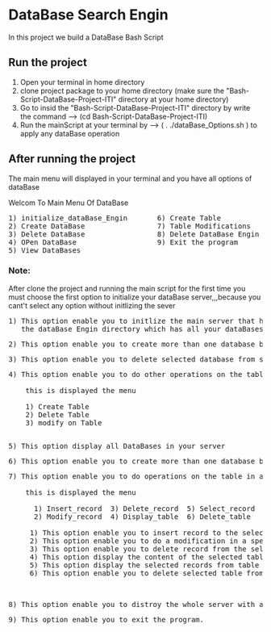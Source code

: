 # DataBase Search Engin
 In this project we build a DataBase Bash Script 
## Run the project
1. Open your terminal in home directory
2. clone project package to your home directory (make sure the "Bash-Script-DataBase-Project-ITI" directory at your home    directory)
3. Go to insid the "Bash-Script-DataBase-Project-ITI" directory by write the command --> (cd Bash-Script-DataBase-Project-ITI)
4. Run the mainScript at your terminal by --> ( . ./dataBase_Options.sh ) to apply any dataBase operation

## After running the project
The main menu will displayed in your terminal and you have all options of dataBase 

Welcom To Main Menu Of DataBase
<pre>
1) initialize_dataBase_Engin       6) Create Table
2) Create DataBase                 7) Table Modifications
3) Delete DataBase                 8) Delete DataBase Engin
4) OPen DataBase                   9) Exit the program
5) View DataBases
</pre>

### Note:
After clone the project and running the main script for the first time you must choose the first option to initialize your dataBase server,,,because you cant't select any option without initlizing the sever

<pre>
1) This option enable you to initlize the main server that have all the DataBases ,,, after choosing this option automaticaly
   the dataBase_Engin directory which has all your dataBases will created.
</pre>
<pre>
2) This option enable you to create more than one database but with different names
</pre>
<pre>
3) This option enable you to delete selected database from server
</pre>
<pre>
4) This option enable you to do other operations on the table in a specific dataBase 
    
    this is displayed the menu 
  
    1) Create Table
    2) Delete Table
    3) modify on Table
</pre>
<pre> 
5) This option display all DataBases in your server
</pre>
<pre>
6) This option enable you to create more than one database but with different names
</pre>
<pre>
7) This option enable you to do operations on the table in a specific dataBase 
    
    this is displayed the menu 
   
      1) Insert_record  3) Delete_record  5) Select_record
      2) Modify_record  4) Display_table  6) Delete_table

     1) This option enable you to insert record to the selected table
     2) This option enable you to do a modification in a specific record in the selected table
     3) This option enable you to delete record from the selected table
     4) This option display the content of the selected table
     5) This option display the selected records from table 
     6) This option enable you to delete selected table from a specific dataBase
 </pre>
 <pre>    
8) This option enable you to distroy the whole server with all the databases in it 
</pre>
<pre>
9) This option enable you to exit the program.
</pre>
